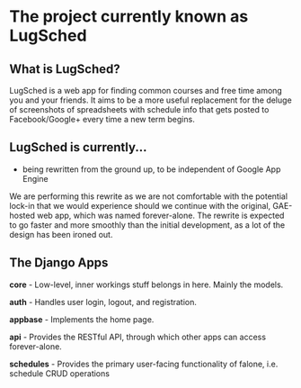 The project currently known as LugSched
=============

What is LugSched?
-----------------------------
LugSched is a web app for finding common courses and free time among you
and your friends. It aims to be a more useful replacement for the deluge of
screenshots of spreadsheets with schedule info that gets posted to
Facebook/Google+ every time a new term begins.


LugSched is currently...
-----------------------------
 * being rewritten from the ground up, to be independent of Google App Engine

We are performing this rewrite as we are not comfortable with the potential
lock-in that we would experience should we continue with the original,
GAE-hosted web app, which was named forever-alone. The rewrite is expected to go
faster and more smoothly than the initial development, as a lot of the design
has been ironed out.


The Django Apps
---------------
**core** - Low-level, inner workings stuff belongs in here. Mainly the models.

**auth** - Handles user login, logout, and registration.

**appbase** - Implements the home page.

**api** - Provides the RESTful API, through which other apps can access
forever-alone.

**schedules** - Provides the primary user-facing functionality of falone, i.e.
schedule CRUD operations

